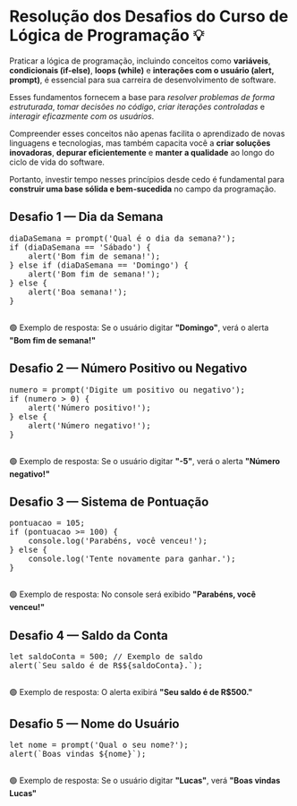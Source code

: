 <body>
  <h1>Resolução dos Desafios do Curso de Lógica de Programação 💡</h1>

  <p>Praticar a lógica de programação, incluindo conceitos como <strong>variáveis</strong>, <strong>condicionais (if-else)</strong>, <strong>loops (while)</strong> e <strong>interações com o usuário (alert, prompt)</strong>, é essencial para sua carreira de desenvolvimento de software.</p>
  <p>Esses fundamentos fornecem a base para <em>resolver problemas de forma estruturada</em>, <em>tomar decisões no código</em>, <em>criar iterações controladas</em> e <em>interagir eficazmente com os usuários</em>.</p>
  <p>Compreender esses conceitos não apenas facilita o aprendizado de novas linguagens e tecnologias, mas também capacita você a <strong>criar soluções inovadoras</strong>, <strong>depurar eficientemente</strong> e <strong>manter a qualidade</strong> ao longo do ciclo de vida do software.</p>
  <p>Portanto, investir tempo nesses princípios desde cedo é fundamental para <strong>construir uma base sólida e bem-sucedida</strong> no campo da programação.</p>

  <!-- Desafio 1 -->
  <h2>Desafio 1 — Dia da Semana</h2>
  <pre>
diaDaSemana = prompt('Qual é o dia da semana?');
if (diaDaSemana == 'Sábado') {
    alert('Bom fim de semana!');
} else if (diaDaSemana == 'Domingo') {
    alert('Bom fim de semana!');
} else {
    alert('Boa semana!');
}
  </pre>
  <div class="resposta">🟢 Exemplo de resposta: Se o usuário digitar <strong>"Domingo"</strong>, verá o alerta <strong>"Bom fim de semana!"</strong></div>

  <!-- Desafio 2 -->
  <h2>Desafio 2 — Número Positivo ou Negativo</h2>
  <pre>
numero = prompt('Digite um positivo ou negativo');
if (numero > 0) {
    alert('Número positivo!');
} else {
    alert('Número negativo!');
}
  </pre>
  <div class="resposta">🟢 Exemplo de resposta: Se o usuário digitar <strong>"-5"</strong>, verá o alerta <strong>"Número negativo!"</strong></div>

  <!-- Desafio 3 -->
  <h2>Desafio 3 — Sistema de Pontuação</h2>
  <pre>
pontuacao = 105;
if (pontuacao >= 100) {
    console.log('Parabéns, você venceu!');
} else {
    console.log('Tente novamente para ganhar.');
}
  </pre>
  <div class="resposta">🟢 Exemplo de resposta: No console será exibido <strong>"Parabéns, você venceu!"</strong></div>

  <!-- Desafio 4 -->
  <h2>Desafio 4 — Saldo da Conta</h2>
  <pre>
let saldoConta = 500; // Exemplo de saldo
alert(`Seu saldo é de R$${saldoConta}.`);
  </pre>
  <div class="resposta">🟢 Exemplo de resposta: O alerta exibirá <strong>"Seu saldo é de R$500."</strong></div>

  <!-- Desafio 5 -->
  <h2>Desafio 5 — Nome do Usuário</h2>
  <pre>
let nome = prompt('Qual o seu nome?');
alert(`Boas vindas ${nome}`);
  </pre>
  <div class="resposta">🟢 Exemplo de resposta: Se o usuário digitar <strong>"Lucas"</strong>, verá <strong>"Boas vindas Lucas"</strong></div>
</body>
</html>
